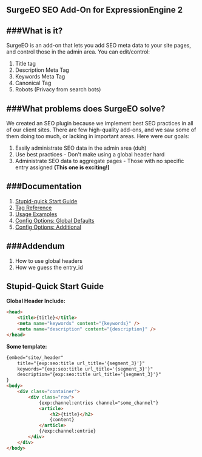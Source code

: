SurgeEO SEO Add-On for ExpressionEngine 2
---

###What is it?
---
SurgeEO is an add-on that lets you add SEO meta data to your site pages, and control those in the admin area. You can edit/control:

1. Title tag
2. Description Meta Tag
3. Keywords Meta Tag
4. Canonical Tag
5. Robots (Privacy from search bots)

###What problems does SurgeEO solve?
---
We created an SEO plugin because we implement best SEO practices in all of our client sites. There are few high-quality add-ons, and we saw some of them doing too much, or lacking in important areas. Here were our goals:

1. Easily administrate SEO data in the admin area (duh)
2. Use best practices - Don't make using a global header hard
3. Administrate SEO data to aggregate pages - Those with no specific entry assigned **(This one is exciting!)**

###Documentation
---
1. [Stupid-quick Start Guide](/Surgeapps/Surge-E-O#stupid-quick-start-guide)
2. [Tag Reference](/Surgeapps/Surge-E-O/wiki/Tag-Reference)
3. [Usage Examples](/Surgeapps/Surge-E-O/wiki/Usage-Examples)
4. [Config Options: Global Defaults](/Surgeapps/Surge-E-O/wiki/Configuration)
5. [Config Options: Additional](/Surgeapps/Surge-E-O/wiki/Configuration)

###Addendum
---
1. How to use global headers
2. How we guess the entry_id





Stupid-Quick Start Guide
---

**Global Header Include:**

```html
<head>
	<title>{title}</title>
	<meta name="keywords" content="{keywords}" />
	<meta name="description" content="{description}" />
</head>
```

**Some template:**

```html
{embed="site/_header" 
	title="{exp:seo:title url_title='{segment_3}'}" 
	keywords="{exp:seo:title url_title='{segment_3}'}" 
	description="{exp:seo:title url_title='{segment_3}'}"
}
<body>
	<div class="container">
		<div class="row">
			{exp:channel:entries channel="some_channel"}
			<article>
				<h2>{title}</h2>
				{content}
			</article>
			{/exp:channel:entrie}
		</div>
	</div>
</body>
```
